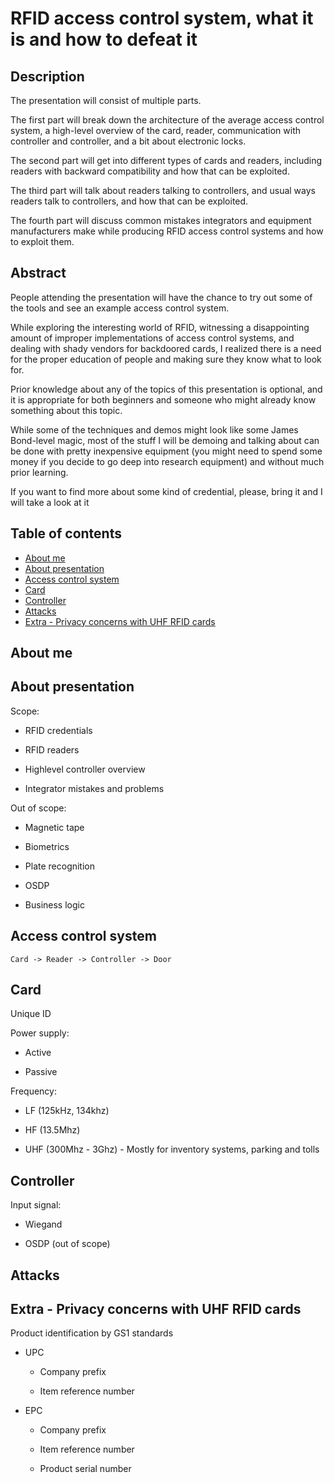 # RFID access control system, what it is and how to defeat it

## Description

The presentation will consist of multiple parts.

The first part will break down the architecture of the average access control system, a high-level overview of the card, reader, communication with controller and controller, and a bit about electronic locks.

The second part will get into different types of cards and readers, including readers with backward compatibility and how that can be exploited.

The third part will talk about readers talking to controllers, and usual ways readers talk to controllers, and how that can be exploited.

The fourth part will discuss common mistakes integrators and equipment manufacturers make while producing RFID access control systems and how to exploit them.

## Abstract

People attending the presentation will have the chance to try out some of the tools and see an example access control system.

While exploring the interesting world of RFID, witnessing a disappointing amount of improper implementations of access control systems, and dealing with shady vendors for backdoored cards, I realized there is a need for the proper education of people and making sure they know what to look for.

Prior knowledge about any of the topics of this presentation is optional, and it is appropriate for both beginners and someone who might already know something about this topic.

While some of the techniques and demos might look like some James Bond-level magic, most of the stuff I will be demoing and talking about can be done with pretty inexpensive equipment (you might need to spend some money if you decide to go deep into research equipment) and without much prior learning.

If you want to find more about some kind of credential, please, bring it and I will take a look at it

## Table of contents

<!-- vim-markdown-toc GFM -->

* [About me](#about-me)
* [About presentation](#about-presentation)
* [Access control system](#access-control-system)
* [Card](#card)
* [Controller](#controller)
* [Attacks](#attacks)
* [Extra - Privacy concerns with UHF RFID cards](#extra---privacy-concerns-with-uhf-rfid-cards)

<!-- vim-markdown-toc -->

## About me

## About presentation

Scope: 

 * RFID credentials
 
 * RFID readers
 
 * Highlevel controller overview
 
 * Integrator mistakes and problems

Out of scope: 

 * Magnetic tape
 
 * Biometrics
 
 * Plate recognition
 
 * OSDP
 
 * Business logic

## Access control system

```
Card -> Reader -> Controller -> Door
```

## Card

Unique ID

Power supply:

 * Active

 * Passive

Frequency:

 * LF (125kHz, 134khz)

 * HF (13.5Mhz)
 
 * UHF (300Mhz - 3Ghz) - Mostly for inventory systems, parking and tolls

## Controller

Input signal:

 * Wiegand

 * OSDP (out of scope)

## Attacks

## Extra - Privacy concerns with UHF RFID cards

Product identification by GS1 standards

 * UPC

   * Company prefix
 
   * Item reference number

 * EPC

   * Company prefix
 
   * Item reference number
 
   * Product serial number
